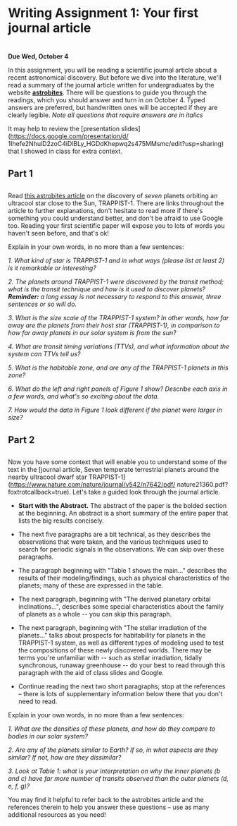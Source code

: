 # Writing Assignment 1: Your first journal article
# 
**Due Wed, October 4**

In this assignment, you will be reading a scientific journal article
about a recent astronomical discovery. But before we dive into the
literature, we'll read a summary of the journal article written for
undergraduates by the website [**astrobites**](https://astrobites.org).
There will be questions to guide you through the readings, which you
should answer and turn in on October 4. Typed answers are preferred, but
handwritten ones will be accepted if they are clearly legible. *_Note all questions that require answers are in italics_* 

It may help to review the [presentation
slides](https://docs.google.com/presentation/d/
1Ihefe2NhulD2zoC4iDlBLy_HGDdKhepwq2s475MMsmc/edit?usp=sharing) that I
showed in class for extra context.

## Part 1
## 
Read [this astrobites
article](https://astrobites.org/2017/02/22/trappist-1-just-right/) on
the discovery of _seven_ planets orbiting an ultracool star close to the
Sun, TRAPPIST-1. There are links throughout the article to further
explanations, don't hesitate to read more if there's something you could
understand better, and don't be afraid to use Google too. Reading your
first scientific paper will expose you to lots of words you haven't seen
before, and that's ok!

Explain in your own words, in no more than a few sentences:

*1. What kind of star is TRAPPIST-1 and in what ways (please list at
least 2) is it remarkable or interesting?*

*2. The planets around TRAPPIST-1 were discovered by the _transit_
method; what is the transit technique and how is it used to discover
planets? **Reminder:** a long essay is not necessary to respond to this
answer, three sentences or so will do.*

*3. What is the size scale of the TRAPPIST-1 system? In other words, how
far away are the planets from their host star (TRAPPIST-1), in
comparison to how far away planets in our solar system is from the sun?*

*4. What are transit timing variations (TTVs), and what information
about the system can TTVs tell us?*

*5. What is the habitable zone, and are any of the TRAPPIST-1 planets in
this zone?*

*6. What do the left and right panels of Figure 1 show? Describe each
axis in a few words, and what's so exciting about the data.*

*7. How would the data in Figure 1 look different if the planet were
_larger in size_?*

## Part 2
## 
Now you have some context that will enable you to understand some of the
text in the [journal article, Seven temperate terrestrial planets around
the nearby ultracool dwarf star
TRAPPIST-1](https://www.nature.com/nature/journal/v542/n7642/pdf/
nature21360.pdf?foxtrotcallback=true). Let's take a guided look through
the journal article.

* **Start with the Abstract.** The abstract of the paper is the bolded
section at the beginning. An abstract is a short summary of the entire
paper that lists the big results concisely.

* The next five paragraphs are a bit technical, as they describes the
observations that were taken, and the various techniques used to search
for periodic signals in the observations. We can skip over these
paragraphs.

* The paragraph beginning with "Table 1 shows the main..." describes the
results of their modeling/findings, such as physical characteristics of
the planets; many of these are expressed in the table.

* The next paragraph, beginning with "The derived planetary orbital
inclinations...", describes some special characteristics about the
family of planets as a whole -- you can skip this paragraph.

* The next paragraph, beginning with "The stellar irradiation of the
planets..." talks about prospects for habitability for planets in the
TRAPPIST-1 system, as well as different types of modeling used to test
the compositions of these newly discovered worlds. There may be terms
you're unfamiliar with -- such as stellar irradiation, tidally
synchronous, runaway greenhouse -- do your best to read through this
paragraph with the aid of class slides and Google.

* Continue reading the next two short paragraphs; stop at the references
– there is lots of supplementary information below there that you don't
need to read.

Explain in your own words, in no more than a few sentences:

*1. What are the densities of these planets, and how do they compare to
bodies in our solar system?*

*2. Are any of the planets similar to Earth? If so, in what aspects are
they similar? If not, how are they dissimilar?*

*3. Look at Table 1: what is your interpretation on why the inner
planets (b and c) have far more number of transits observed than the
outer planets (d, e, f, g)?*


You may find it helpful to refer back to the astrobites article and the
references therein to help you answer these questions – use as many
additional resources as you need!
